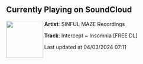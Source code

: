 ## Currently Playing on SoundCloud

[<img align="left" width="100" src="https://i1.sndcdn.com/artworks-zmY9TzpN0vsva1Rp-MWl3Aw-t500x500.jpg">](https://soundcloud.com/sinfulmaze/intercept-insomnia-free-dl)

**Artist**: SINFUL MAZE Recordings 

**Track**: Intercept ~ Insomnia [FREE DL]

Last updated at 04/03/2024 07:11
